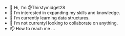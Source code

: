 - 👋 Hi, I’m @Thirstymidget28
- 👀 I’m interested in expanding my skills and knowledge.
- 🌱 I’m currently learning data structures.
- 💞️ I’m not currentyl looking to collaborate on anything.
- 📫 How to reach me ...

<!---
Thirstymidget28/Thirstymidget28 is a ✨ special ✨ repository because its `README.md` (this file) appears on your GitHub profile.
You can click the Preview link to take a look at your changes.
--->

